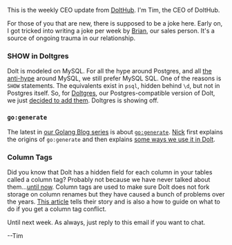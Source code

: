 This is the weekly CEO update from [DoltHub](https://www.dolthub.com/). I'm Tim, the CEO of DoltHub. 

For those of you that are new, there is supposed to be a joke here. Early on, I got tricked into writing a joke per week by [Brian](https://www.dolthub.com/team#brian), our sales person. It's a source of ongoing trauma in our relationship.

### SHOW in Doltgres

Dolt is modeled on MySQL. For all the hype around Postgres, and all [the anti-hype](https://www.dolthub.com/blog/2024-10-14-is-mysql-dying/) around MySQL, we still prefer MySQL SQL. One of the reasons is `SHOW` statements. The equivalents exist in `psql`, hidden behind `\d`, but not in Postgres itself. So, for [Doltgres](https://github.com/dolthub/doltgresql), our Postgres-compatible version of Dolt, we just [decided to add them](https://www.dolthub.com/blog/2025-05-13-show-statements-doltgres/). Doltgres is showing off.

### `go:generate`

The latest in [our Golang Blog series](https://www.dolthub.com/blog/?q=golang) is about [`go:generate`](https://www.dolthub.com/blog/2025-05-09-go-generate/). [Nick](https://www.dolthub.com/team#nick) first explains the origins of `go:generate` and then explains [some ways we use it in Dolt](https://www.dolthub.com/blog/2025-05-09-go-generate/#go-generate-in-the-wild).

### Column Tags

Did you know that Dolt has a hidden field for each column in your tables called a column tag? Probably not because we have never talked about them...[until now](https://www.dolthub.com/blog/2025-05-15-column-tags/). Column tags are used to make sure Dolt does not fork storage on column renames but they have caused a bunch of problems over the years. [This article](https://www.dolthub.com/blog/2025-05-15-column-tags/) tells their story and is also a how to guide on what to do if you get a column tag conflict.

Until next week. As always, just reply to this email if you want to chat.

--Tim
